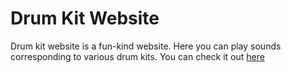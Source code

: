 # Drum Kit Website
Drum kit website is a fun-kind website. Here you can play sounds corresponding to various drum kits.
You can check it out [here](https://utkarsh-27-sharma.github.io/drum.github.io/)
